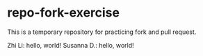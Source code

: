 # repo-fork-exercise
This is a temporary repository for practicing fork and pull request.


Zhi Li: hello, world!
Susanna D.: hello, world!